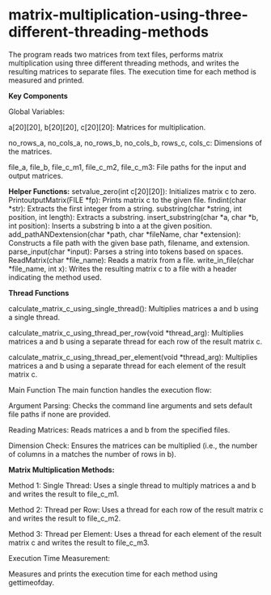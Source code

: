 # matrix-multiplication-using-three-different-threading-methods
The program reads two matrices from text files, performs matrix multiplication using three different threading methods, and writes the resulting matrices to separate files. The execution time for each method is measured and printed.

**Key Components**

Global Variables:

a[20][20], b[20][20], c[20][20]: Matrices for multiplication.

no_rows_a, no_cols_a, no_rows_b, no_cols_b, rows_c, cols_c: Dimensions of the matrices.

file_a, file_b, file_c_m1, file_c_m2, file_c_m3: File paths for the input and output matrices.

**Helper Functions:**
setvalue_zero(int c[20][20]): Initializes matrix c to zero.
PrintoutputMatrix(FILE *fp): Prints matrix c to the given file.
findint(char *str): Extracts the first integer from a string.
substring(char *string, int position, int length): Extracts a substring.
insert_substring(char *a, char *b, int position): Inserts a substring b into a at the given position.
add_pathANDextension(char *path, char *fileName, char *extension): Constructs a file path with the given base path, filename, and extension.
parse_input(char *input): Parses a string into tokens based on spaces.
ReadMatrix(char *file_name): Reads a matrix from a file.
write_in_file(char *file_name, int x): Writes the resulting matrix c to a file with a header indicating the method used.

**Thread Functions**

calculate_matrix_c_using_single_thread(): Multiplies matrices a and b using a single thread.

calculate_matrix_c_using_thread_per_row(void *thread_arg): Multiplies matrices a and b using a separate thread for each row of the result matrix c.

calculate_matrix_c_using_thread_per_element(void *thread_arg): Multiplies matrices a and b using a separate thread for each element of the result matrix c.

Main Function
The main function handles the execution flow:

Argument Parsing:
Checks the command line arguments and sets default file paths if none are provided.

Reading Matrices:
Reads matrices a and b from the specified files.

Dimension Check:
Ensures the matrices can be multiplied (i.e., the number of columns in a matches the number of rows in b).

**Matrix Multiplication Methods:**

Method 1: Single Thread:
Uses a single thread to multiply matrices a and b and writes the result to file_c_m1.

Method 2: Thread per Row:
Uses a thread for each row of the result matrix c and writes the result to file_c_m2.

Method 3: Thread per Element:
Uses a thread for each element of the result matrix c and writes the result to file_c_m3.

Execution Time Measurement:

Measures and prints the execution time for each method using gettimeofday.
